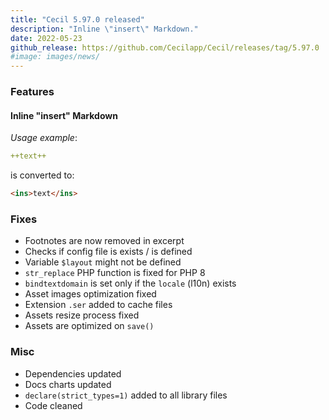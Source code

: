 ```yaml
---
title: "Cecil 5.97.0 released"
description: "Inline \"insert\" Markdown."
date: 2022-05-23
github_release: https://github.com/Cecilapp/Cecil/releases/tag/5.97.0
#image: images/news/
---
```

### Features

#### Inline "insert" Markdown

_Usage example_:

```yaml
++text++
```

is converted to:

```html
<ins>text</ins>
```

### Fixes

- Footnotes are now removed in excerpt
- Checks if config file is exists / is defined
- Variable `$layout` might not be defined
- `str_replace` PHP function is fixed for PHP 8
- `bindtextdomain` is set only if the `locale` (l10n) exists
- Asset images optimization fixed
- Extension `.ser` added to cache files
- Assets resize process fixed
- Assets are optimized on `save()`

### Misc

- Dependencies updated
- Docs charts updated
- `declare(strict_types=1)` added to all library files
- Code cleaned